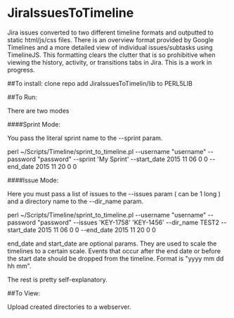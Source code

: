 # JiraIssuesToTimeline
Jira issues converted to two different timeline formats and outputted to static html/js/css files. There is an overview format provided by Google Timelines and a more detailed view of individual issues/subtasks using TimelineJS. This formatting clears the clutter that is so prohibitive when viewing the history, activity, or transitions tabs in Jira. This is a work in progress.

##To install:
clone repo
add JiraIssuesToTimelin/lib to PERL5LIB

##To Run:

There are two modes

####Sprint Mode:

You pass the literal sprint name to the --sprint param.

perl ~/Scripts/Timeline/sprint_to_timeline.pl --username "username" --password "password" --sprint 'My Sprint' --start_date 2015 11 06 0 0 --end_date 2015 11 20 0 0

####Issue Mode:

Here you must pass a list of issues to the --issues param ( can be 1 long ) and a directory name to the --dir_name param.

perl ~/Scripts/Timeline/sprint_to_timeline.pl --username "username" --password "password" --issues 'KEY-1758' 'KEY-1456' --dir_name TEST2 --start_date 2015 11 06 0 0 --end_date 2015 11 20 0 0

end_date and start_date are optional params. They are used to scale the timelines to a certain scale. Events that occur after the end date or before the start date should be dropped from the timeline. Format is "yyyy mm dd hh mm".

The rest is pretty self-explanatory.

##To View:

Upload created directories to a webserver.
